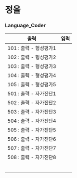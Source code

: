 # 정올

### Language_Coder

| 출력                   | 입력 |
| ---------------------- | ---- |
| 101 : 출력 - 형성평가1 |      |
| 102 : 출력 - 형성평가2 |      |
| 103 : 출력 - 형성평가3 |      |
| 104 : 출력 - 형성평가4 |      |
| 105 : 출력 - 형성평가5 |      |
| 501 : 출력 - 자가진단1 |      |
| 502 : 출력 - 자가진단2 |      |
| 503 : 출력 - 자가진단3 |      |
| 504 : 출력 - 자가진단4 |      |
| 505 : 출력 - 자가진단5 |      |
| 506 : 출력 - 자가진단6 |      |
| 507 : 출력 - 자가진단7 |      |
| 508 : 출력 - 자가진단8 |      |
|                        |      |
|                        |      |
|                        |      |
|                        |      |
|                        |      |
|                        |      |

